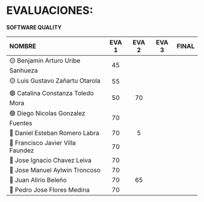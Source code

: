 # EVALUACIONES: 
**SOFTWARE QUALITY**

| NOMBRE | EVA 1 | EVA 2 | EVA 3 | FINAL |
|:-------|:------:|:------:|:------:|:-----:|
| 🟡 Benjamin Arturo Uribe Sanhueza |45||||
| 🟡 Luis Gustavo Zañartu Otarola   |55||||
| 🟢 Catalina Constanza Toledo Mora |50|70|||
| 🟢 Diego Nicolas Gonzalez Fuentes |70||||
| 🔴 Daniel Esteban Romero Labra    |70|5|||
| 🔴 Francisco Javier Villa Faundez |70||||
| 🔴 Jose Ignacio Chavez Leiva      |70||||
| 🔵 Jose Manuel Aylwin Troncoso    |70||||
| 🔵 Juan Alirio Beleño             |70|65|
| 🔵 Pedro Jose Flores Medina       |70||||










